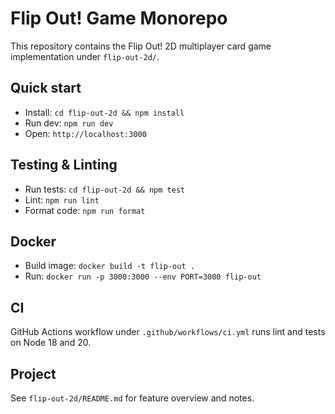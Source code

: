 # Flip Out! Game Monorepo

This repository contains the Flip Out! 2D multiplayer card game implementation under `flip-out-2d/`.

## Quick start

- Install: `cd flip-out-2d && npm install`
- Run dev: `npm run dev`
- Open: `http://localhost:3000`

## Testing & Linting

- Run tests: `cd flip-out-2d && npm test`
- Lint: `npm run lint`
- Format code: `npm run format`

## Docker

- Build image: `docker build -t flip-out .`
- Run: `docker run -p 3000:3000 --env PORT=3000 flip-out`

## CI

GitHub Actions workflow under `.github/workflows/ci.yml` runs lint and tests on Node 18 and 20.

## Project

See `flip-out-2d/README.md` for feature overview and notes.